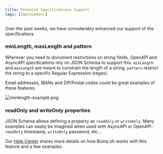 ```yaml
---
title: Enhanced Specifications Support
tags: [Improvement]
---
```


Over the past weeks, we have considerably enhanced our support of the specifications.

### minLength, maxLength and pattern

Wherever you need to document restrictions on string fields, OpenAPI and AsyncAPI specifications rely on JSON Schema to support this.
`minLength` and `maxLength`  are meant to constrain the length of a string.
`pattern`  restrict the string to a specific Regular Expression (regex).

Email addresses, IBANs and ZIP/Postal codes could be great examples of these features.


![minlength-example.png](/images/changelog/minlength-example.png)


### readOnly  and  writeOnly  properties

JSON Schema allows defining a property as `readOnly`  or  `writeOnly`.
Many examples can easily be imagined when used with AsyncAPI or OpenAPI : `readOnly`  timestamp, `writeOnly`  password, etc...

Our [Help Center](/help/specification-support/json-schema/) shares more details on how Bump.sh works with this feature and a few examples.
